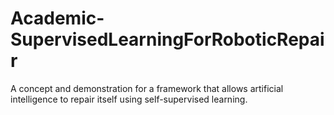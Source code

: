 # Academic-SupervisedLearningForRoboticRepair
A concept and demonstration for a framework that allows artificial intelligence to repair itself using self-supervised learning.
